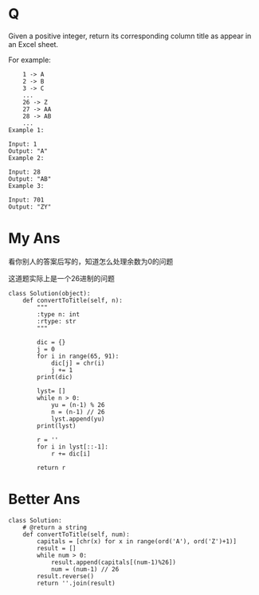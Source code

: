 # Q
Given a positive integer, return its corresponding column title as appear in an Excel sheet.

For example:
```
    1 -> A
    2 -> B
    3 -> C
    ...
    26 -> Z
    27 -> AA
    28 -> AB 
    ...
Example 1:

Input: 1
Output: "A"
Example 2:

Input: 28
Output: "AB"
Example 3:

Input: 701
Output: "ZY"
```

# My Ans
看你别人的答案后写的，知道怎么处理余数为0的问题

这道题实际上是一个26进制的问题

```
class Solution(object):
    def convertToTitle(self, n):
        """
        :type n: int
        :rtype: str
        """
        
        dic = {}
        j = 0
        for i in range(65, 91):
            dic[j] = chr(i)
            j += 1
        print(dic)
        
        lyst= []
        while n > 0:
            yu = (n-1) % 26
            n = (n-1) // 26
            lyst.append(yu)
        print(lyst)
            
        r = ''
        for i in lyst[::-1]:
            r += dic[i]
        
        return r
```

# Better Ans
```
class Solution:
    # @return a string
    def convertToTitle(self, num):
        capitals = [chr(x) for x in range(ord('A'), ord('Z')+1)]
        result = []
        while num > 0:
            result.append(capitals[(num-1)%26])
            num = (num-1) // 26
        result.reverse()
        return ''.join(result)
```